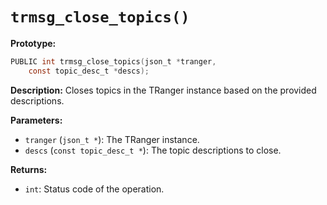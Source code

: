 # `trmsg_close_topics()`

**Prototype:**
```c
PUBLIC int trmsg_close_topics(json_t *tranger,
    const topic_desc_t *descs);
```

**Description:**
Closes topics in the TRanger instance based on the provided descriptions.

**Parameters:**
- `tranger` (`json_t *`): The TRanger instance.
- `descs` (`const topic_desc_t *`): The topic descriptions to close.

**Returns:**
- `int`: Status code of the operation.
